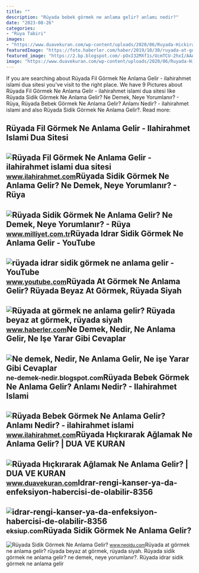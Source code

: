 ```yaml
---
title: ""
description: "Rüyada bebek görmek ne anlama gelir? anlamı nedir?"
date: "2023-08-26"
categories:
- "Ruya Tabiri"
images:
- "https://www.duavekuran.com/wp-content/uploads/2020/06/Ruyada-Hickirarak-Aglamak-Ne-Anlama-Gelir.jpg"
featuredImage: "https://foto.haberler.com/haber/2019/10/30/ruyada-at-gormek-ne-anlama-gelir-12566959_7097_m.jpg"
featured_image: "https://2.bp.blogspot.com/-pOxI32MXf1s/UcmTCU-2hxI/AAAAAAAAAL0/tTaoEUV03g0/s1600/Çoklu+Ortam+(Multimedya)+Nedir,+Ne+demektir,+Ne+anlama+gelir,+ne+işe+yarar.jpg"
image: "https://www.duavekuran.com/wp-content/uploads/2020/06/Ruyada-Hickirarak-Aglamak-Ne-Anlama-Gelir.jpg"
---
```


If you are searching about Rüyada Fil Görmek Ne Anlama Gelir - ilahirahmet islami dua sitesi you've visit to the right place. We have 9 Pictures about Rüyada Fil Görmek Ne Anlama Gelir - ilahirahmet islami dua sitesi like Rüyada Sidik Görmek Ne Anlama Gelir? Ne Demek, Neye Yorumlanır? - Rüya, Rüyada Bebek Görmek Ne Anlama Gelir? Anlamı Nedir? - ilahirahmet islami and also Rüyada Sidik Görmek Ne Anlama Gelir?. Read more:

Rüyada Fil Görmek Ne Anlama Gelir - Ilahirahmet Islami Dua Sitesi
-----------------------------------------------------------------

 ![Rüyada Fil Görmek Ne Anlama Gelir - ilahirahmet islami dua sitesi](https://www.ilahirahmet.com/wp-content/uploads/2015/12/Rüyada-Fil-Görmek-Ne-Anlama-Gelir.jpg) <small>www.ilahirahmet.com</small>Rüyada Sidik Görmek Ne Anlama Gelir? Ne Demek, Neye Yorumlanır? - Rüya
----------------------------------------------------------------------

 ![Rüyada Sidik Görmek Ne Anlama Gelir? Ne Demek, Neye Yorumlanır? - Rüya](https://i2.milimaj.com/i/milliyet/75/0x410/61a9f56f86b2452238bebd52.jpg) <small>www.milliyet.com.tr</small>Rüyada Idrar Sidik Görmek Ne Anlama Gelir - YouTube
---------------------------------------------------

 ![rüyada idrar sidik görmek ne anlama gelir - YouTube](https://i.ytimg.com/vi/1sAEMw8QGyE/maxresdefault.jpg?sqp=-oaymwEmCIAKENAF8quKqQMa8AEB-AH-CYAC0AWKAgwIABABGFIgEyh_MA8=&rs=AOn4CLCRbkvQjM2IqKkW8uzRZ6_i8zkjag) <small>www.youtube.com</small>Rüyada At Görmek Ne Anlama Gelir? Rüyada Beyaz At Görmek, Rüyada Siyah
----------------------------------------------------------------------

 ![Rüyada at görmek ne anlama gelir? Rüyada beyaz at görmek, rüyada siyah](https://foto.haberler.com/haber/2019/10/30/ruyada-at-gormek-ne-anlama-gelir-12566959_7097_m.jpg) <small>www.haberler.com</small>Ne Demek, Nedir, Ne Anlama Gelir, Ne Işe Yarar Gibi Cevaplar
------------------------------------------------------------

 ![Ne demek, Nedir, Ne Anlama Gelir, Ne işe Yarar Gibi Cevaplar](https://2.bp.blogspot.com/-pOxI32MXf1s/UcmTCU-2hxI/AAAAAAAAAL0/tTaoEUV03g0/s1600/Çoklu+Ortam+(Multimedya)+Nedir,+Ne+demektir,+Ne+anlama+gelir,+ne+işe+yarar.jpg) <small>ne-demek-nedir.blogspot.com</small>Rüyada Bebek Görmek Ne Anlama Gelir? Anlamı Nedir? - Ilahirahmet Islami
-----------------------------------------------------------------------

 ![Rüyada Bebek Görmek Ne Anlama Gelir? Anlamı Nedir? - ilahirahmet islami](https://www.ilahirahmet.com/wp-content/uploads/2015/11/Rüyada-Bebek-Görmek-Ne-Anlama-Gelir.jpg) <small>www.ilahirahmet.com</small>Rüyada Hıçkırarak Ağlamak Ne Anlama Gelir? | DUA VE KURAN
---------------------------------------------------------

 ![Rüyada Hıçkırarak Ağlamak Ne Anlama Gelir? | DUA VE KURAN](https://www.duavekuran.com/wp-content/uploads/2020/06/Ruyada-Hickirarak-Aglamak-Ne-Anlama-Gelir.jpg) <small>www.duavekuran.com</small>Idrar-rengi-kanser-ya-da-enfeksiyon-habercisi-de-olabilir-8356
--------------------------------------------------------------

 ![idrar-rengi-kanser-ya-da-enfeksiyon-habercisi-de-olabilir-8356](https://eksiup.com/images/25/11/h72694397dju.jpg) <small>eksiup.com</small>Rüyada Sidik Görmek Ne Anlama Gelir?
------------------------------------

 ![Rüyada Sidik Görmek Ne Anlama Gelir?](https://www.neoldu.com/d/other/ruyada-sidik-gormek.jpg) <small>www.neoldu.com</small>Rüyada at görmek ne anlama gelir? rüyada beyaz at görmek, rüyada siyah. Rüyada sidik görmek ne anlama gelir? ne demek, neye yorumlanır?. Rüyada idrar sidik görmek ne anlama gelir
